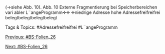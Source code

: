(→siehe Abb. 10).
Abb. 10 Externe Fragmentierung bei Speicherbereichen vari abler L¨angeProgramm✛✛
✛niedrige Adresse
hohe Adressefreifreifrei
belegtbelegtbelegtbelegt

   Tags & Topics:
   #Adressefreifreifrei
   #L¨angeProgramm

[Previous: #BS-Folien_26](BS-Folien_26.md)

[Next: #BS-Folien_26](BS-Folien_26.md)